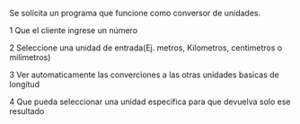 Se solicita un programa que funcione como conversor de unidades.

1 Que el cliente ingrese un número

2 Seleccione una unidad de entrada(Ej. metros, Kilometros, centimetros o milimetros)

3 Ver automaticamente las converciones a las otras unidades basicas de longitud

4 Que pueda seleccionar una unidad especifica para que devuelva solo ese resultado
